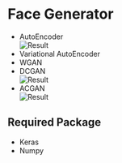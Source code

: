 # Face Generator

- AutoEncoder <br/>
![Result](../master/figure/AE.jpg) <br/>
- Variational AutoEncoder <br/>
- WGAN <br/>
- DCGAN <br/>
![Result](../master/figure/DCGAN.png) <br/>
- ACGAN <br/>
![Result](../master/figure/ACGAN.jpg) <br/>

## Required Package

- Keras <br/>
- Numpy <br/>
